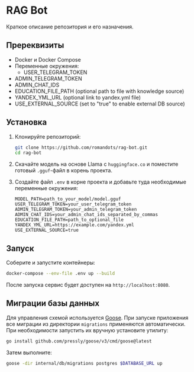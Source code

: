 # RAG Bot

Краткое описание репозитория и его назначения.

## Пререквизиты

- Docker и Docker Compose
- Переменные окружения:
  - USER_TELEGRAM_TOKEN
- ADMIN_TELEGRAM_TOKEN
- ADMIN_CHAT_IDS
- EDUCATION_FILE_PATH (optional path to file with knowledge source)
- YANDEX_YML_URL (optional link to yandex.yml file)
- USE_EXTERNAL_SOURCE (set to "true" to enable external DB source)

## Установка

1. Клонируйте репозиторий:

   ```bash
   git clone https://github.com/romandots/rag-bot.git
   cd rag-bot
   ```

2. Скачайте модель на основе Llama c `huggingface.co` и поместите готовый
`.gguf`-файл в корень проекта.

3. Создайте файл `.env` в корне проекта и добавьте туда необходимые
переменные окружения:

   ```env
   MODEL_PATH=path_to_your_model/model.gguf
   USER_TELEGRAM_TOKEN=your_user_telegram_token
   ADMIN_TELEGRAM_TOKEN=your_admin_telegram_token
   ADMIN_CHAT_IDS=your_admin_chat_ids_separated_by_commas
   EDUCATION_FILE_PATH=path_to_optional_file
   YANDEX_YML_URL=https://example.com/yandex.yml
   USE_EXTERNAL_SOURCE=true
   ```

## Запуск

Соберите и запустите контейнеры:

```bash
docker-compose --env-file .env up --build
```

После запуска сервис будет доступен на `http://localhost:8080`.

## Миграции базы данных

Для управления схемой используется [Goose](https://github.com/pressly/goose).
При запуске приложения все миграции из директории `migrations`
применяются автоматически.
При необходимости запустить их вручную установите утилиту:

```bash
go install github.com/pressly/goose/v3/cmd/goose@latest
```

Затем выполните:

```bash
goose -dir internal/db/migrations postgres $DATABASE_URL up
```
